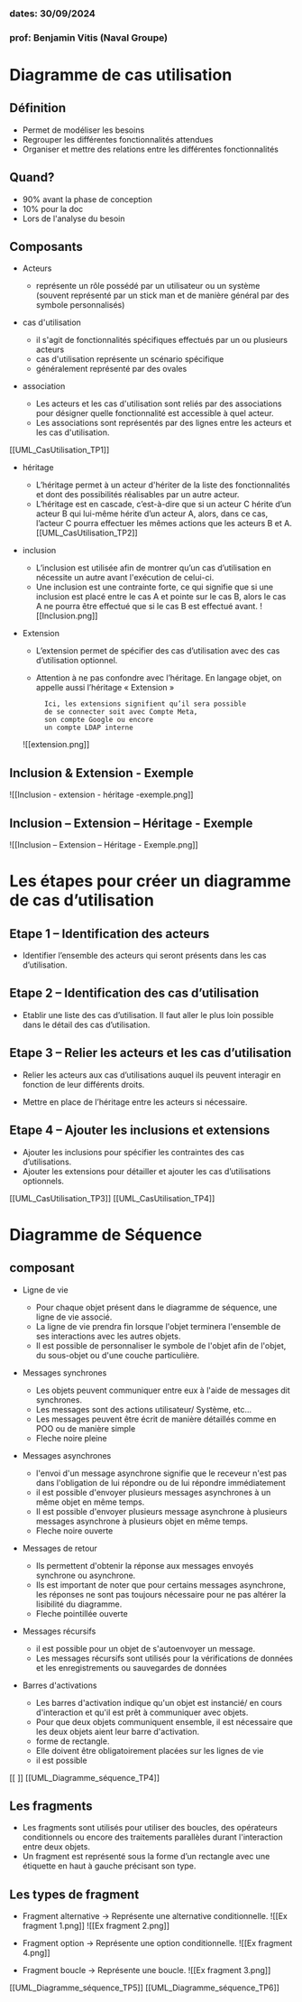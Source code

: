 ### dates: 30/09/2024
### prof: Benjamin Vitis (Naval Groupe)



# Diagramme de cas utilisation
## Définition

 - Permet de modéliser les besoins
 - Regrouper les différentes fonctionnalités attendues
 - Organiser et mettre des relations entre les différentes fonctionnalités

## Quand?

 - 90% avant la phase de conception
 - 10% pour la doc
 - Lors de l'analyse du besoin

## Composants

- Acteurs
	- représente un rôle possédé par un utilisateur ou un système (souvent représenté par un stick man et de manière général par des symbole personnalisés)
	
- cas d'utilisation
	- il s'agit de fonctionnalités spécifiques effectués par un ou plusieurs acteurs
	- cas d'utilisation représente un scénario spécifique
	- généralement représenté par des ovales
	
- association
	- Les acteurs et les cas d'utilisation sont reliés par des associations pour désigner quelle fonctionnalité est accessible à quel acteur.
	- Les associations sont représentés par des lignes entre les acteurs et les cas d'utilisation.


[[UML_CasUtilisation_TP1]]

- héritage
	- L’héritage permet à un acteur d'hériter de la liste des fonctionnalités et dont des   possibilités réalisables par un autre acteur.
	-  L’héritage est en cascade, c’est-à-dire que si un acteur C hérite d’un acteur B qui lui-même hérite d’un acteur A, alors, dans ce cas, l’acteur C pourra effectuer les mêmes actions que les acteurs B et A.
[[UML_CasUtilisation_TP2]]

- inclusion
	- L’inclusion est utilisée afin de montrer qu’un cas d’utilisation en nécessite un autre avant l'exécution de celui-ci.
	- Une inclusion est une contrainte forte, ce qui signifie que si une inclusion est placé entre le cas A et pointe sur le cas B, alors le cas A ne pourra être effectué que si le cas B est effectué avant.
	![[Inclusion.png]]

- Extension
	- L’extension permet de spécifier des cas d’utilisation avec des cas d’utilisation optionnel.
	- Attention à ne pas confondre avec l’héritage. En langage objet, on appelle aussi l’héritage « Extension »
	
			Ici, les extensions signifient qu’il sera possible
			de se connecter soit avec Compte Meta,
			son compte Google ou encore
			un compte LDAP interne
			
	![[extension.png]]
	


## Inclusion & Extension - Exemple

![[Inclusion - extension - héritage -exemple.png]]
## Inclusion – Extension – Héritage - Exemple

![[Inclusion – Extension – Héritage - Exemple.png]]

# Les étapes pour créer un diagramme de cas d’utilisation

## Etape 1 – Identification des acteurs
- Identifier l’ensemble des acteurs qui seront présents dans les cas d’utilisation.

## Etape 2 – Identification des cas d’utilisation
- Etablir une liste des cas d’utilisation. Il faut aller le plus loin possible dans le détail des cas d’utilisation.

## Etape 3 – Relier les acteurs et les cas d’utilisation
- Relier les acteurs aux cas d’utilisations auquel ils peuvent interagir en fonction de leur différents droits.

- Mettre en place de l’héritage entre les acteurs si nécessaire.
## Etape 4 – Ajouter les inclusions et extensions
- Ajouter les inclusions pour spécifier les contraintes des cas d’utilisations.
- Ajouter les extensions pour détailler et ajouter les cas d’utilisations optionnels.


[[UML_CasUtilisation_TP3]]
[[UML_CasUtilisation_TP4]]

# Diagramme de Séquence

## composant

- Ligne de vie
	- Pour chaque objet présent dans le diagramme de séquence, une ligne de vie associé.
	- La ligne de vie prendra fin lorsque l'objet terminera l'ensemble de ses interactions avec les autres objets.
	- Il est possible de personnaliser le symbole de l'objet  afin de l'objet, du sous-objet ou d'une couche particulière.
	
- Messages synchrones
	- Les objets peuvent communiquer entre eux à l'aide de messages dit synchrones.
	- Les messages sont des actions utilisateur/ Système, etc...
	- Les messages peuvent être écrit de manière détaillés comme en POO ou de manière simple
	- Fleche noire pleine
	
- Messages asynchrones
	- l'envoi d'un message asynchrone signifie que le receveur n'est pas dans l'obligation de lui répondre ou de lui répondre immédiatement
	- il est possible d'envoyer plusieurs messages asynchrones à un même objet en même temps. 
	- Il est possible d'envoyer plusieurs message asynchrone à plusieurs messages asynchrone à plusieurs objet en même temps. 
	- Fleche noire ouverte
	  
- Messages de retour
	- Ils permettent d'obtenir la réponse aux messages envoyés synchrone ou asynchrone.
	- Ils est important de noter que pour certains messages asynchrone, les réponses ne sont pas toujours nécessaire pour ne pas altérer la lisibilité du diagramme. 
	- Fleche pointillée ouverte
	
- Messages récursifs
	- il est possible pour un objet de s'autoenvoyer un message. 
	- Les messages récursifs sont utilisés pour la vérifications de données et les enregistrements ou sauvegardes de données
	
- Barres d'activations
	- Les barres d'activation indique qu'un objet est instancié/ en cours d'interaction et qu'il est prêt à communiquer avec objets. 
	- Pour que deux objets communiquent ensemble, il est nécessaire que les deux objets aient leur barre d'activation. 
	- forme de rectangle.
	- Elle doivent être obligatoirement placées sur les lignes de vie
	- il est possible 
	
[[ ]] [[UML_Diagramme_séquence_TP4]]
	  


## Les fragments

-  Les fragments sont utilisés pour utiliser des boucles, des opérateurs conditionnels ou encore des traitements parallèles durant l'interaction entre deux objets.
- Un fragment est représenté sous la forme d’un rectangle avec une étiquette en haut à gauche précisant son type.

## Les types de fragment

-  Fragment alternative -> Représente une alternative conditionnelle.
						 ![[Ex fragment 1.png]]
	 ![[Ex fragment 2.png]]
- Fragment option -> Représente une option conditionnelle.
					![[Ex fragment 4.png]]
					
		
- Fragment boucle -> Représente une boucle.
					![[Ex fragment 3.png]]


[[UML_Diagramme_séquence_TP5]]
[[UML_Diagramme_séquence_TP6]]




